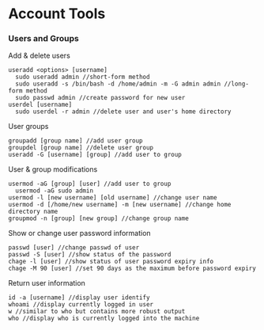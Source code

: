 # Account Tools

### Users and Groups
Add & delete users
```
useradd <options> [username]
  sudo useradd admin //short-form method
  sudo useradd -s /bin/bash -d /home/admin -m -G admin admin //long-form method
  sudo passwd admin //create password for new user
userdel [username]
  sudo userdel -r admin //delete user and user's home directory
```

User groups
```
groupadd [group name] //add user group
groupdel [group name] //delete user group
useradd -G [username] [group] //add user to group
```

User & group modifications
```
usermod -aG [group] [user] //add user to group
  usermod -aG sudo admin
usermod -l [new username] [old username] //change user name 
usermod -d [/home/new username] -m [new username] //change home directory name
groupmod -n [group] [new group] //change group name
```

Show or change user password information
```
passwd [user] //change passwd of user
passwd -S [user] //show status of the password
chage -l [user] //show status of user password expiry info
chage -M 90 [user] //set 90 days as the maximum before password expiry
```

Return user information
```
id -a [username] //display user identify
whoami //display currently logged in user
w //similar to who but contains more robust output
who //display who is currently logged into the machine
```
